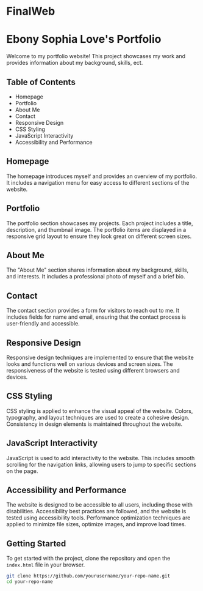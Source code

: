 # FinalWeb

# Ebony Sophia Love's Portfolio

Welcome to my portfolio website! This project showcases my work and provides information about my background, skills, ect.

## Table of Contents
- Homepage
- Portfolio
- About Me
- Contact
- Responsive Design
- CSS Styling
- JavaScript Interactivity
- Accessibility and Performance

## Homepage
The homepage introduces myself and provides an overview of my portfolio. It includes a navigation menu for easy access to different sections of the website.

## Portfolio
The portfolio section showcases my projects. Each project includes a title, description, and thumbnail image. The portfolio items are displayed in a responsive grid layout to ensure they look great on different screen sizes.

## About Me
The "About Me" section shares information about my background, skills, and interests. It includes a professional photo of myself and a brief bio.

## Contact
The contact section provides a form for visitors to reach out to me. It includes fields for name and email, ensuring that the contact process is user-friendly and accessible.

## Responsive Design
Responsive design techniques are implemented to ensure that the website looks and functions well on various devices and screen sizes. The responsiveness of the website is tested using different browsers and devices.

## CSS Styling
CSS styling is applied to enhance the visual appeal of the website. Colors, typography, and layout techniques are used to create a cohesive design. Consistency in design elements is maintained throughout the website.

## JavaScript Interactivity
JavaScript is used to add interactivity to the website. This includes smooth scrolling for the navigation links, allowing users to jump to specific sections on the page.

## Accessibility and Performance
The website is designed to be accessible to all users, including those with disabilities. Accessibility best practices are followed, and the website is tested using accessibility tools. Performance optimization techniques are applied to minimize file sizes, optimize images, and improve load times.

## Getting Started
To get started with the project, clone the repository and open the `index.html` file in your browser.

```bash
git clone https://github.com/yourusername/your-repo-name.git
cd your-repo-name

